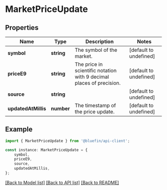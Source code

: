 # MarketPriceUpdate


## Properties

Name | Type | Description | Notes
------------ | ------------- | ------------- | -------------
**symbol** | **string** | The symbol of the market. | [default to undefined]
**priceE9** | **string** | The price in scientific notation with 9 decimal places of precision. | [default to undefined]
**source** | **string** |  | [default to undefined]
**updatedAtMillis** | **number** | The timestamp of the price update. | [default to undefined]

## Example

```typescript
import { MarketPriceUpdate } from '@bluefin/api-client';

const instance: MarketPriceUpdate = {
    symbol,
    priceE9,
    source,
    updatedAtMillis,
};
```

[[Back to Model list]](../README.md#documentation-for-models) [[Back to API list]](../README.md#documentation-for-api-endpoints) [[Back to README]](../README.md)
